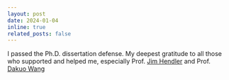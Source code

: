 ```yaml
---
layout: post
date: 2024-01-04 
inline: true
related_posts: false
---
```


I passed the Ph.D. dissertation defense. My deepest gratitude to all those who supported and helped me, especially Prof. [Jim Hendler](https://en.wikipedia.org/wiki/James_Hendler) and Prof. [Dakuo Wang](https://www.dakuowang.com/)



